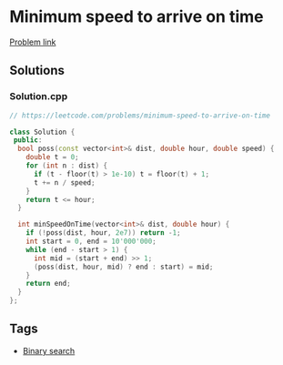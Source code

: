 # Minimum speed to arrive on time

[Problem link](https://leetcode.com/problems/minimum-speed-to-arrive-on-time)

## Solutions


### Solution.cpp
```cpp
// https://leetcode.com/problems/minimum-speed-to-arrive-on-time

class Solution {
 public:
  bool poss(const vector<int>& dist, double hour, double speed) {
    double t = 0;
    for (int n : dist) {
      if (t - floor(t) > 1e-10) t = floor(t) + 1;
      t += n / speed;
    }
    return t <= hour;
  }

  int minSpeedOnTime(vector<int>& dist, double hour) {
    if (!poss(dist, hour, 2e7)) return -1;
    int start = 0, end = 10'000'000;
    while (end - start > 1) {
      int mid = (start + end) >> 1;
      (poss(dist, hour, mid) ? end : start) = mid;
    }
    return end;
  }
};
```
## Tags

* [Binary search](/README.md#Binary_search)
